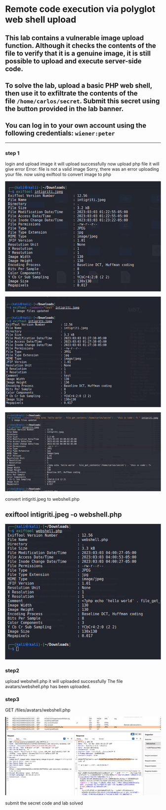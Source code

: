 # Remote code execution via polyglot web shell upload

## This lab contains a vulnerable image upload function. Although it checks the contents of the file to verify that it is a genuine image, it is still possible to upload and execute server-side code.

## To solve the lab, upload a basic PHP web shell, then use it to exfiltrate the contents of the file `/home/carlos/secret`. Submit this secret using the button provided in the lab banner.

## You can log in to your own account using the following credentials: `wiener:peter`

---

### step 1

login and upload image
it will upload successfully
now upload php file
it will give error
Error: file is not a valid image Sorry, there was an error uploading your file.
now using exiftool to convert image to php

![screenshot](./images/lab6_exiftool_image_details.png)

![screenshot](./images/lab6_exiftools_add_comment.png)

![screenshot](./images/lab6_add_php_code_to_images.png)

convert intigriti.jpeg to webshell.php

## exiftool intigriti.jpeg -o webshell.php

![screenshot](./images/lab6_webshell_php.png)

### step2

upload webshell.php
it will uploaded successfully
The file avatars/webshell.php has been uploaded.

### step3

GET /files/avatars/webshell.php

![screenshot](./images/lab6_secret_code.png)

submit the secret code and lab solved
